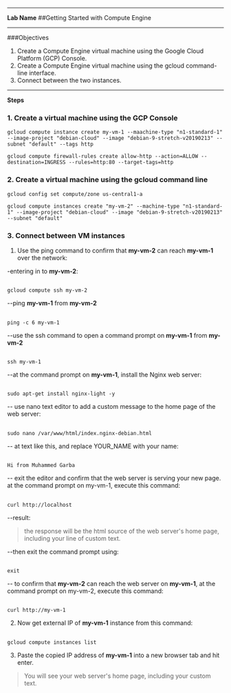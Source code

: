 ____
**Lab Name**
##Getting Started with Compute Engine
____

###Objectives

1. Create a Compute Engine virtual machine using the Google Cloud Platform (GCP) Console.
1. Create a Compute Engine virtual machine using the gcloud command-line interface.
1. Connect between the two instances.

____

__Steps__

### 1. Create a virtual machine using the GCP Console

    gcloud compute instance create my-vm-1 --maachine-type "n1-standard-1" --image-project "debian-cloud" --image "debian-9-stretch-v20190213" --subnet "default" --tags http

    gcloud compute firewall-rules create allow-http --action=ALLOW --destination=INGRESS --rules=http:80 --target-tags=http

### 2. Create a virtual machine using the gcloud command line
    gcloud config set compute/zone us-central1-a

    gcloud compute instances create "my-vm-2" --machine-type "n1-standard-1" --image-project "debian-cloud" --image "debian-9-stretch-v20190213" --subnet "default"

### 3. Connect between VM instances

1. Use the ping command to confirm that __my-vm-2__ can reach __my-vm-1__ over the network:

-entering in to __my-vm-2__:
##
    gcloud compute ssh my-vm-2
--ping __my-vm-1__ from __my-vm-2__
##
    ping -c 6 my-vm-1
--use the ssh command to open a command prompt on __my-vm-1__ from __my-vm-2__
##
    ssh my-vm-1
    
--at the command prompt on __my-vm-1__, install the Nginx web server:
##
    sudo apt-get install nginx-light -y
-- use nano text editor to add a custom message to the home page of the web server:
##
    sudo nano /var/www/html/index.nginx-debian.html
-- at text like this, and replace YOUR_NAME with your name:
##
    Hi from Muhammed Garba
-- exit the editor and confirm that the web server is serving your new page. at the command prompt on my-vm-1, execute this command:
## 
    curl http://localhost
--result:
>the response will be the html source of the web server's home page, including your line of custom text.

--then exit the command prompt using:
## 
    exit
-- to confirm that __my-vm-2__ can reach the web server on __my-vm-1__, at the command prompt on my-vm-2, execute this command:
## 
    curl http://my-vm-1

    
2. Now get external IP of __my-vm-1__ instance from this command:
##
    gcloud compute instances list
3. Paste the copied IP address of __my-vm-1__ into a new browser tab and hit enter.
> You will see your web server's home page, including your custom text.

